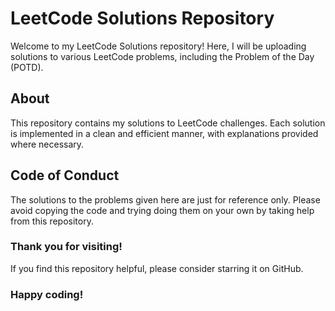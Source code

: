 # LeetCode Solutions Repository
Welcome to my LeetCode Solutions repository! Here, I will be uploading solutions to various LeetCode problems, including the Problem of the Day (POTD).

## About
This repository contains my solutions to LeetCode challenges. Each solution is implemented in a clean and efficient manner, with explanations provided where necessary.

## Code of Conduct
The solutions to the problems given here are just for reference only. Please avoid copying the code and trying doing them on your own by taking help from this repository.

### Thank you for visiting! 
If you find this repository helpful, please consider starring it on GitHub. 

### Happy coding!
